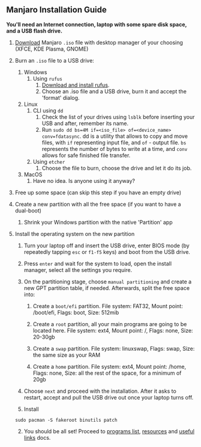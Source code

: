 ## Manjaro Installation Guide

**You'll need an Internet connection, laptop with some spare disk space, and a USB flash drive.**

1. [Download](https://manjaro.org/download/) Manjaro `.iso` file with desktop manager of your choosing (XFCE, KDE Plasma, GNOME) 

1. Burn an `.iso` file to a USB drive:
	1. Windows
		1. Using `rufus`
			1. [Download and install rufus](https://rufus.ie/).
			2. Choose an .iso file and a USB drive, burn it and accept the 'format' dialog.
	1. Linux
		1. CLI using `dd`
			1. Check the list of your drives using `lsblk` before inserting your USB and after, remember its name.
			1. Run `sudo dd bs=4M if=<iso_file> of=<device_name> conv=fdatasync`. dd is a utility that allows to copy and move files, with `if` representing input file, and `of` - output file. `bs` represents the number of bytes to write at a time, and `conv` allows for safe finished file transfer.
		1. Using `etcher`
			1. Choose the file to burn, choose the drive and let it do its job.
	1. MacOS
		1. Have no idea. Is anyone using it anyway?

1. Free up some space (can skip this step if you have an empty drive)

1. Create a new partition with all the free space (if you want to have a dual-boot)

	1. Shrink your Windows partition with the native 'Partition' app

1. Install the operating system on the new partition

	1. Turn your laptop off and insert the USB drive, enter BIOS mode (by repeatedly tapping `esc` or `f1-f5` keys) and boot from the USB drive.

	1. Press `enter` and wait for the system to load, open the install manager, select all the settings you require.

	1. On the partitioning stage, choose `manual partitioning` and create a new GPT partition table, if needed. Afterwards, split the free space into:

		1. Create a `boot/efi` partition. File system: FAT32, Mount point: /boot/efi, Flags: boot, Size: 512mib

		1. Create a `root` partition, all your main programs are going to be located here. File system: ext4, Mount point: /, Flags: none, Size: 20-30gb

		1. Create a `swap` partition. File system: linuxswap, Flags: swap, Size: the same size as your RAM

		1. Create a `home` partition. File system: ext4, Mount point: /home, Flags: none, Size: all the rest of the space, for a minimum of 20gb

	1. Choose `next` and proceed with the installation. After it asks to restart, accept and pull the USB drive out once your laptop turns off.
	
	2. Install 
	
	```shell
	sudo pacman -S fakeroot binutils patch
	```

	2. You should be all set! Proceed to [programs list](./programs.md), [resources](./resources.md) and [useful links](./useful_links.md) docs.
